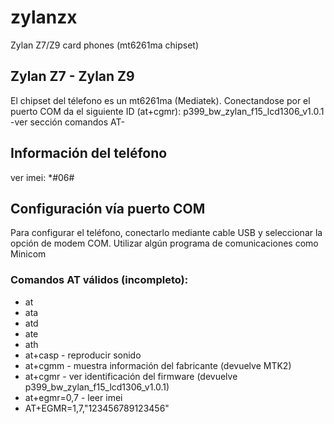 # zylanzx
Zylan Z7/Z9 card phones (mt6261ma chipset)


## Zylan Z7 - Zylan Z9
El chipset del télefono es un mt6261ma (Mediatek). Conectandose por el puerto COM da el siguiente ID (at+cgmr): p399_bw_zylan_f15_lcd1306_v1.0.1 -ver sección comandos AT-


## Información del teléfono
ver imei: *#06#


## Configuración vía puerto COM
Para configurar el teléfono, conectarlo mediante cable USB y seleccionar la opción de modem COM. Utilizar algún programa de comunicaciones como Minicom 


### Comandos AT válidos (incompleto):
- at
- ata
- atd
- ate
- ath
- at+casp - reproducir sonido
- at+cgmm - muestra información del fabricante (devuelve MTK2)
- at+cgmr - ver identificación del firmware (devuelve p399_bw_zylan_f15_lcd1306_v1.0.1)
- at+egmr=0,7 - leer imei
- AT+EGMR=1,7,"123456789123456"
